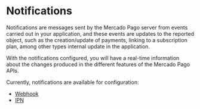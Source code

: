 # Notifications

Notifications are messages sent by the Mercado Pago server from events carried out in your application, and these events are updates to the reported object, such as the creation/update of payments, linking to a subscription plan, among other types internal update in the application.

With the notifications configured, you will have a real-time information about the changes produced in the different features of the Mercado Pago APIs.
 
Currently, notifications are available for configuration:

* [Webhook](https://www.mercadopago[FAKER][URL][DOMAIN]/developers/en/guides/notifications/webhooks)
* [IPN](https://www.mercadopago[FAKER][URL][DOMAIN]/developers/en/guides/notifications/ipn)